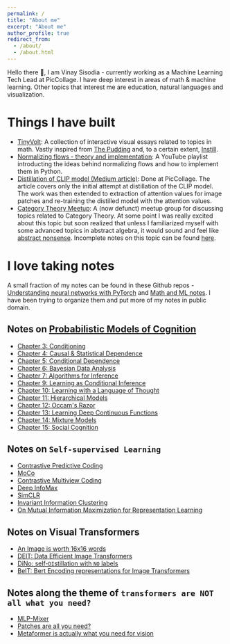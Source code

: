```yaml
---
permalink: /
title: "About me"
excerpt: "About me"
author_profile: true
redirect_from: 
  - /about/
  - /about.html
---
```


Hello there :wave:, I am Vinay Sisodia - currently working as a Machine Learning Tech Lead at PicCollage. I have deep interest in areas of math & machine learning. Other topics that interest me are education, natural languages and visualization. 

Things I have built
======
- [TinyVolt](https://tinyvolt.com/): A collection of interactive visual essays related to topics in math. Vastly inspired from [The Pudding](https://pudding.cool/) and, to a certain extent, [Instill](https://distill.pub/).
- [Normalizing flows - theory and implementation](https://www.youtube.com/playlist?list=PL4RJUVHtEJXI_lpshcnnQMhHtMjrkwRyr): A YouTube playlist introducting the ideas behind normalizing flows and how to implement them in Python.
- [Distillation of CLIP model (Medium article)](https://medium.com/piccollage-astronauts/distillation-of-clip-model-and-other-experiments-f8394b7321ce): Done at PicCollage. The article covers only the initial attempt at distillation of the CLIP model. The work was then extended to extraction of attention values for image patches and re-training the distilled model with the attention values.
- [Category Theory Meetup](https://www.meetup.com/category-theory-enthusiasts/): A (now defunct) meetup group for discussing topics related to Category Theory. At some point I was really excited about this topic but soon realized that unless I familiarized myself with some advanced topics in abstract algebra, it would sound and feel like [abstract nonsense](https://en.wikipedia.org/wiki/Abstract_nonsense). Incomplete notes on this topic can be found [here](https://github.com/vinsis/applied-category-theory-slides). 

I love taking notes
======
A small fraction of my notes can be found in these Github repos - [Understanding neural networks with PyTorch](https://github.com/vinsis/understanding-neuralnetworks-pytorch) and [Math and ML notes](https://github.com/vinsis/math-and-ml-notes/). I have been trying to organize them and put more of my notes in public domain.

Notes on [Probabilistic Models of Cognition](https://probmods.org/)
------
- [Chapter 3: Conditioning](https://hackmd.io/@vinsis/r1efr9xdj)
- [Chapter 4: Causal & Statistical Dependence](https://hackmd.io/@vinsis/ryl1DHqlOs)
- [Chapter 5: Conditional Dependence](https://hackmd.io/@vinsis/Hk1YH5eus)
- [Chapter 6: Bayesian Data Analysis](https://hackmd.io/@vinsis/rkIjSceOj)
- [Chapter 7: Algorithms for Inference](https://hackmd.io/@vinsis/BJOpBcxui)
- [Chapter 9: Learning as Conditional Inference](https://hackmd.io/@vinsis/BJ60B5lus)
- [Chapter 10: Learning with a Language of Thought](https://hackmd.io/@vinsis/B18eU5ldi)
- [Chapter 11: Hierarchical Models](https://hackmd.io/@vinsis/ryUMLcx_j)
- [Chapter 12: Occam's Razor](https://hackmd.io/@vinsis/H1NVLceuo)
- [Chapter 13: Learning Deep Continuous Functions](https://hackmd.io/@vinsis/r1dSU9luj)
- [Chapter 14: Mixture Models](https://hackmd.io/@vinsis/Hk5P8qlOo)
- [Chapter 15: Social Cognition](https://hackmd.io/@vinsis/rkXYIceus)

Notes on `Self-supervised Learning`
------
- [Contrastive Predictive Coding](https://hackmd.io/@vinsis/B1lj3MJdo)
- [MoCo](https://hackmd.io/@vinsis/r1KMM7Juj)
- [Contrastive Multiview Coding](https://hackmd.io/@vinsis/B1Ag6z1ds)
- [Deep InfoMax](https://hackmd.io/@vinsis/B1vOqGJui)
- [SimCLR](https://hackmd.io/@vinsis/S1iIzmJ_o)
- [Invariant Information Clustering](https://hackmd.io/@vinsis/BywJsfk_s)
- [On Mutual Information Maximization for Representation Learning](https://hackmd.io/@vinsis/ryq3jzkui)

Notes on Visual Transformers
------
- [An Image is worth 16x16 words](https://hackmd.io/@vinsis/SJTVoqgdj)
- [DEIT: Data Efficient Image Transformers](https://hackmd.io/@vinsis/S1G5o5edj)
- [DiNo: self-`DI`stillation with `NO` labels](https://hackmd.io/@vinsis/S1k3s5guo)
- [BeIT: Bert Encoding representations for Image Transformers](https://hackmd.io/@vinsis/SkJ0j9xdj)

Notes along the theme of `transformers are NOT all what you need?`
------
- [MLP-Mixer](https://hackmd.io/@vinsis/ryi13clOo)
- [Patches are all you need?](https://hackmd.io/@vinsis/BJvbhcldo)
- [Metaformer is actually what you need for vision](https://hackmd.io/@vinsis/rJivp9gdi)
